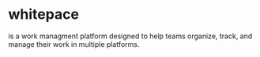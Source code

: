 # whitepace
is a work managment platform designed to help teams organize, track, and manage their work in multiple platforms.
